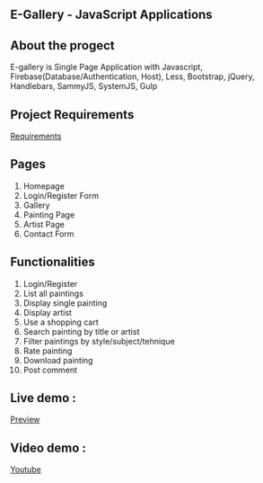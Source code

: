 ## E-Gallery - JavaScript Applications

## About the progect

E-gallery is Single Page Application with Javascript, Firebase(Database/Authentication, Host), Less, Bootstrap, jQuery, Handlebars, SammyJS, SystemJS, Gulp



## Project Requirements  
  
[Requirements](https://github.com/TelerikAcademy/JavaScript-Applications/tree/master/Teamwork)  

## Pages
1. Homepage
2. Login/Register Form
3. Gallery
4. Painting Page
5. Artist Page
6. Contact Form

## Functionalities
1. Login/Register
2. List all paintings
3. Display single painting
4. Display artist
5. Use a shopping cart
6. Search painting by title or artist
7. Filter paintings by style/subject/tehnique
8. Rate painting
9. Download painting
10. Post comment

## Live demo :

[Preview](https://gallery-957d0.web.app/#/home)

## Video demo :

[Youtube]()